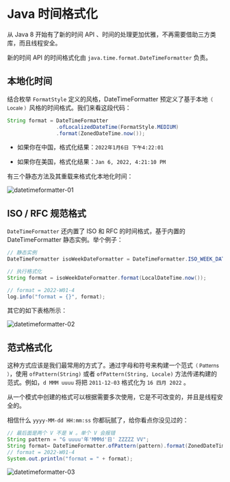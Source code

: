# Java 时间格式化

从 Java 8 开始有了新的时间 API 、时间的处理更加优雅，不再需要借助三方类库，而且线程安全。

新的时间 API 的时间格式化由 `java.time.format.DateTimeFormatter` 负责。

## 本地化时间

结合枚举 `FormatStyle` 定义的风格，DateTimeFormatter 预定义了基于本地<small>（ Locale ）</small>风格的时间格式。我们来看这段代码：

```java
String format = DateTimeFormatter
                .ofLocalizedDateTime(FormatStyle.MEDIUM)
                .format(ZonedDateTime.now());
```

- 如果你在中国，格式化结果：`2022年1月6日 下午4:22:01`

- 如果你在美国，格式化结果：`Jan 6, 2022, 4:21:10 PM`

有三个静态方法及其重载来格式化本地化时间：

![datetimeformatter-01](https://woniumd.oss-cn-hangzhou.aliyuncs.com/java/hemiao/20220627171522.png)


## ISO / RFC 规范格式

`DateTimeFormatter` 还内置了 ISO 和 RFC 的时间格式，基于内置的 DateTimeFormatter 静态实例。举个例子：

```java
// 静态实例
DateTimeFormatter isoWeekDateFormatter = DateTimeFormatter.ISO_WEEK_DATE;

// 执行格式化
String format = isoWeekDateFormatter.format(LocalDateTime.now());

// format = 2022-W01-4
log.info("format = {}", format);
```

其它的如下表格所示：

![datetimeformatter-02](https://woniumd.oss-cn-hangzhou.aliyuncs.com/java/hemiao/20220627171526.png)


## 范式格式化

这种方式应该是我们最常用的方式了。通过字母和符号来构建一个范式<small>（ Patterns ）</small>，使用 `ofPattern(String)` 或者 `ofPattern(String, Locale)` 方法传递构建的范式。例如，`d MMM uuuu` 将把 `2011-12-03` 格式化为 `16 四月 2022` 。

从一个模式中创建的格式可以根据需要多次使用，它是不可改变的，并且是线程安全的。

相信什么 `yyyy-MM-dd HH:mm:ss` 你都玩腻了，给你看点你没见过的：

```java
// 最后面是两个 V 不是 W 。单个 V 会报错 
String pattern = "G uuuu'年'MMMd'日' ZZZZZ VV";
String format= DateTimeFormatter.ofPattern(pattern).format(ZonedDateTime.now());
// format = 2022-W01-4
System.out.println("format = " + format);
```

![datetimeformatter-03](https://woniumd.oss-cn-hangzhou.aliyuncs.com/java/hemiao/20220627171530.png)


